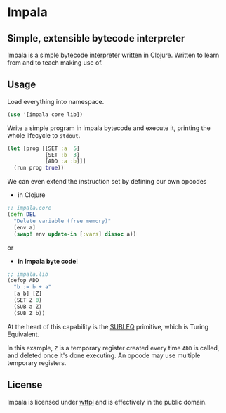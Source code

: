 # Impala
## Simple, extensible bytecode interpreter

Impala is a simple bytecode interpreter written in Clojure.
Written to learn from and to teach making use of.


## Usage

Load everything into namespace.

```clojure
(use '[impala core lib])
```

Write a simple program in impala bytecode and execute it,
printing the whole lifecycle to `stdout`.

```clojure
(let [prog [[SET :a  5]
            [SET :b  3]
            [ADD :a :b]]]
  (run prog true))
```

We can even extend the instruction set by defining our own opcodes

* in Clojure
```clojure
;; impala.core
(defn DEL
  "Delete variable (free memory)"
  [env a]
  (swap! env update-in [:vars] dissoc a))
```

or

* __in Impala byte code__!
```clojure
;; impala.lib
(defop ADD
  "b := b + a"
  [a b] [Z]
  (SET Z 0)
  (SUB a Z)
  (SUB Z b))
```

At the heart of this capability is the [SUBLEQ](https://en.wikipedia.org/wiki/One_instruction_set_computer#Subtract_and_branch_if_less_than_or_equal_to_zero) primitive, which is Turing Equivalent.

In this example, `Z` is a temporary register created every time `ADD` is called, and deleted once it's done executing.
An opcode may use multiple temporary registers.


## License

Impala is licensed under [wtfpl](http://www.wtfpl.net/) and is effectively in the public domain.
